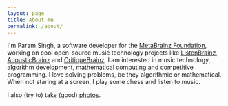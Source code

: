 ```yaml
---
layout: page
title: About me
permalink: /about/
---
```


I'm Param Singh, a software developer for the [MetaBrainz Foundation](https://metabrainz.org/),
working on cool open-source music technology projects like [ListenBrainz](https://listenbrainz.org),
[AcousticBrainz](https://acousticbrainz.org) and [CritiqueBrainz](https://critiquebrainz.org).
I am interested in music technology, algorithm development,
mathematical computing and competitive programming.
I love solving problems, be they algorithmic or mathematical.
When not staring at a screen, I play some chess and listen to music.

I also (try to) take (good) [photos](https://instagram.com/iliekcomputers).

